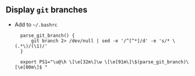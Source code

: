 ## Display `git` branches

- Add to `~/.bashrc`

        parse_git_branch() {
            git branch 2> /dev/null | sed -e '/^[^*]/d' -e 's/* \(.*\)/(\1)/'
        }

        export PS1="\u@\h \[\e[32m\]\w \[\e[91m\]\$(parse_git_branch)\[\e[00m\]$ "

